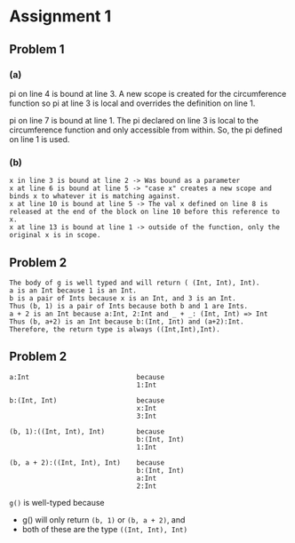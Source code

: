 # Assignment 1

## Problem 1

### (a)

pi on line 4 is bound at line 3. A new scope is created for the circumference function so pi at line 3 is local and overrides the definition on line 1.

pi on line 7 is bound at line 1. The pi declared on line 3 is local to the circumference function and only accessible from within. So, the pi defined on line 1 is used. 

### (b)
```
x in line 3 is bound at line 2 -> Was bound as a parameter
x at line 6 is bound at line 5 -> "case x" creates a new scope and binds x to whatever it is matching against.
x at line 10 is bound at line 5 -> The val x defined on line 8 is released at the end of the block on line 10 before this reference to x. 
x at line 13 is bound at line 1 -> outside of the function, only the original x is in scope. 
```

## Problem 2

```
The body of g is well typed and will return ( (Int, Int), Int).
a is an Int because 1 is an Int.
b is a pair of Ints because x is an Int, and 3 is an Int.
Thus (b, 1) is a pair of Ints because both b and 1 are Ints.
a + 2 is an Int because a:Int, 2:Int and _ + _: (Int, Int) => Int
Thus (b, a+2) is an Int because b:(Int, Int) and (a+2):Int.
Therefore, the return type is always ((Int,Int),Int).
```

## Problem 2

```
a:Int                           because
                                1:Int

b:(Int, Int)                    because
                                x:Int
                                3:Int

(b, 1):((Int, Int), Int)        because
                                b:(Int, Int)
                                1:Int

(b, a + 2):((Int, Int), Int)    because
                                b:(Int, Int)
                                a:Int
                                2:Int

```
``g()`` is well-typed because
- g() will only return ``(b, 1)`` or ``(b, a + 2)``, and
- both of these are the type ``((Int, Int), Int)``
  
